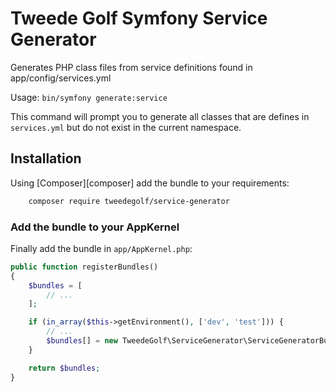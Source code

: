 # Tweede Golf Symfony Service Generator

Generates PHP class files from service definitions found in app/config/services.yml

Usage: `bin/symfony generate:service`

This command will prompt you to generate all
classes that are defines in `services.yml` but do not exist in the current namespace.

## Installation
Using [Composer][composer] add the bundle to your requirements:

```bash
    composer require tweedegolf/service-generator
```

### Add the bundle to your AppKernel
Finally add the bundle in `app/AppKernel.php`:

```php
public function registerBundles()
{
    $bundles = [
        // ...
    ];

    if (in_array($this->getEnvironment(), ['dev', 'test'])) {
        // ...
        $bundles[] = new TweedeGolf\ServiceGenerator\ServiceGeneratorBundle();
    }

    return $bundles;
}
```
